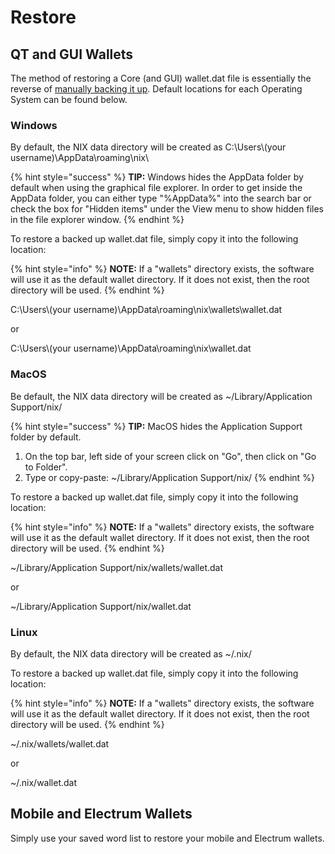# Restore

## QT and GUI Wallets

The method of restoring a Core \(and GUI\) wallet.dat file is essentially the reverse of [manually backing it up](wallet-backup.md#manual-backup). Default locations for each Operating System can be found below.

### Windows

By default, the NIX data directory will be created as C:\Users\\(your username\)\AppData\roaming\nix\

{% hint style="success" %}
**TIP:** Windows hides the AppData folder by default when using the graphical file explorer. In order to get inside the AppData folder, you can either type "%AppData%" into the search bar or check the box for "Hidden items" under the View menu to show hidden files in the file explorer window.
{% endhint %}

To restore a backed up wallet.dat file, simply copy it into the following location:

{% hint style="info" %}
**NOTE:** If a "wallets" directory exists, the software will use it as the default wallet directory. If it does not exist, then the root directory will be used.
{% endhint %}

C:\Users\\(your username\)\AppData\roaming\nix\wallets\wallet.dat

or

C:\Users\\(your username\)\AppData\roaming\nix\wallet.dat

### MacOS

Be default, the NIX data directory will be created as ~/Library/Application Support/nix/

{% hint style="success" %}
**TIP:** MacOS hides the Application Support folder by default.  
1. On the top bar, left side of your screen click on "Go", then click on "Go to Folder".  
2. Type or copy-paste: ~/Library/Application Support/nix/
{% endhint %}

To restore a backed up wallet.dat file, simply copy it into the following location:

{% hint style="info" %}
**NOTE:** If a "wallets" directory exists, the software will use it as the default wallet directory. If it does not exist, then the root directory will be used.
{% endhint %}

~/Library/Application Support/nix/wallets/wallet.dat

or

~/Library/Application Support/nix/wallet.dat

### Linux

By default, the NIX data directory will be created as ~/.nix/

To restore a backed up wallet.dat file, simply copy it into the following location:

{% hint style="info" %}
**NOTE:** If a "wallets" directory exists, the software will use it as the default wallet directory. If it does not exist, then the root directory will be used.
{% endhint %}

~/.nix/wallets/wallet.dat

or

~/.nix/wallet.dat

## Mobile and Electrum Wallets

Simply use your saved word list to restore your mobile and Electrum wallets.

